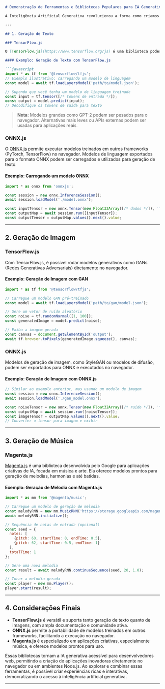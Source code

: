 ```markdown
# Demonstração de Ferramentas e Bibliotecas Populares para IA Generativa: Texto, Imagem e Música

A Inteligência Artificial Generativa revolucionou a forma como criamos conteúdo digital, permitindo a geração automática de textos, imagens e músicas. No ecossistema JavaScript/TypeScript, diversas bibliotecas facilitam a implementação dessas soluções diretamente no navegador ou em aplicações Node.js. Neste tópico, vamos explorar e demonstrar as principais ferramentas e bibliotecas para cada tipo de geração: **TensorFlow.js**, **Magenta.js** e **ONNX.js**.

---

## 1. Geração de Texto

### TensorFlow.js

O [TensorFlow.js](https://www.tensorflow.org/js) é uma biblioteca poderosa para treinamento e execução de modelos de machine learning em JavaScript. Para geração de texto, é possível utilizar modelos de linguagem pré-treinados, como GPT-2, adaptados para o ambiente web.

#### Exemplo: Geração de Texto com TensorFlow.js

```javascript
import * as tf from '@tensorflow/tfjs';
// Exemplo ilustrativo: carregando um modelo de linguagem
const model = await tf.loadLayersModel('path/to/model.json');

// Supondo que você tenha um modelo de linguagem treinado
const input = tf.tensor([/* tokens de entrada */]);
const output = model.predict(input);
// Decodifique os tokens de saída para texto
```

> **Nota:** Modelos grandes como GPT-2 podem ser pesados para o navegador. Alternativas mais leves ou APIs externas podem ser usadas para aplicações reais.

### ONNX.js

O [ONNX.js](https://github.com/microsoft/onnxjs) permite executar modelos treinados em outros frameworks (PyTorch, TensorFlow) no navegador. Modelos de linguagem exportados para o formato ONNX podem ser carregados e utilizados para geração de texto.

#### Exemplo: Carregando um modelo ONNX

```javascript
import * as onnx from 'onnxjs';

const session = new onnx.InferenceSession();
await session.loadModel('./model.onnx');

const inputTensor = new onnx.Tensor(new Float32Array([/* dados */]), 'float32', [1, inputLength]);
const outputMap = await session.run([inputTensor]);
const outputTensor = outputMap.values().next().value;
```

---

## 2. Geração de Imagem

### TensorFlow.js

Com TensorFlow.js, é possível rodar modelos generativos como GANs (Redes Generativas Adversariais) diretamente no navegador.

#### Exemplo: Geração de Imagem com GAN

```javascript
import * as tf from '@tensorflow/tfjs';

// Carregue um modelo GAN pré-treinado
const model = await tf.loadLayersModel('path/to/gan/model.json');

// Gere um vetor de ruído aleatório
const noise = tf.randomNormal([1, 100]);
const generatedImage = model.predict(noise);

// Exiba a imagem gerada
const canvas = document.getElementById('output');
await tf.browser.toPixels(generatedImage.squeeze(), canvas);
```

### ONNX.js

Modelos de geração de imagem, como StyleGAN ou modelos de difusão, podem ser exportados para ONNX e executados no navegador.

#### Exemplo: Geração de Imagem com ONNX.js

```javascript
// Similar ao exemplo anterior, mas usando um modelo de imagem
const session = new onnx.InferenceSession();
await session.loadModel('./gan_model.onnx');

const noiseTensor = new onnx.Tensor(new Float32Array([/* ruído */]), 'float32', [1, 100]);
const outputMap = await session.run([noiseTensor]);
const imageTensor = outputMap.values().next().value;
// Converter o tensor para imagem e exibir
```

---

## 3. Geração de Música

### Magenta.js

[Magenta.js](https://magenta.tensorflow.org/js) é uma biblioteca desenvolvida pelo Google para aplicações criativas de IA, focada em música e arte. Ela oferece modelos prontos para geração de melodias, harmonias e até batidas.

#### Exemplo: Geração de Melodia com Magenta.js

```javascript
import * as mm from '@magenta/music';

// Carregue um modelo de geração de melodia
const melodyRNN = new mm.MusicRNN('https://storage.googleapis.com/magentadata/js/checkpoints/music_rnn/melody_rnn');
await melodyRNN.initialize();

// Sequência de notas de entrada (opcional)
const seed = {
  notes: [
    {pitch: 60, startTime: 0, endTime: 0.5},
    {pitch: 62, startTime: 0.5, endTime: 1}
  ],
  totalTime: 1
};

// Gere uma nova melodia
const result = await melodyRNN.continueSequence(seed, 20, 1.0);

// Tocar a melodia gerada
const player = new mm.Player();
player.start(result);
```

---

## 4. Considerações Finais

- **TensorFlow.js** é versátil e suporta tanto geração de texto quanto de imagens, com ampla documentação e comunidade ativa.
- **ONNX.js** permite a portabilidade de modelos treinados em outros frameworks, facilitando a execução no navegador.
- **Magenta.js** é especializado em aplicações criativas, especialmente música, e oferece modelos prontos para uso.

Essas bibliotecas tornam a IA generativa acessível para desenvolvedores web, permitindo a criação de aplicações inovadoras diretamente no navegador ou em ambientes Node.js. Ao explorar e combinar essas ferramentas, é possível criar experiências ricas e interativas, democratizando o acesso à inteligência artificial generativa.

---
```
